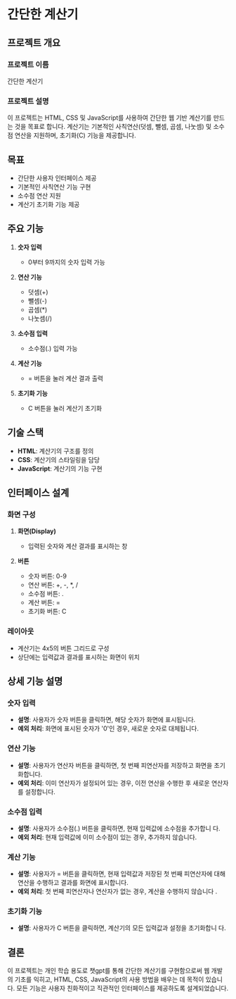 # 간단한 계산기

## 프로젝트 개요

### 프로젝트 이름

간단한 계산기

### 프로젝트 설명

이 프로젝트는 HTML, CSS 및 JavaScript를 사용하여 간단한 웹 기반 계산기를 만드는
것을 목표로 합니다. 계산기는 기본적인 사칙연산(덧셈, 뺄셈, 곱셈, 나눗셈) 및 소수
점 연산을 지원하며, 초기화(C) 기능을 제공합니다.

## 목표

- 간단한 사용자 인터페이스 제공
- 기본적인 사칙연산 기능 구현
- 소수점 연산 지원
- 계산기 초기화 기능 제공

## 주요 기능

1. **숫자 입력**

   - 0부터 9까지의 숫자 입력 가능

2. **연산 기능**

   - 덧셈(+)
   - 뺄셈(-)
   - 곱셈(\*)
   - 나눗셈(/)

3. **소수점 입력**

   - 소수점(.) 입력 가능

4. **계산 기능**

   - = 버튼을 눌러 계산 결과 출력

5. **초기화 기능**
   - C 버튼을 눌러 계산기 초기화

## 기술 스택

- **HTML**: 계산기의 구조를 정의
- **CSS**: 계산기의 스타일링을 담당
- **JavaScript**: 계산기의 기능 구현

## 인터페이스 설계

### 화면 구성

1. **화면(Display)**

   - 입력된 숫자와 계산 결과를 표시하는 창

2. **버튼**
   - 숫자 버튼: 0-9
   - 연산 버튼: +, -, \*, /
   - 소수점 버튼: .
   - 계산 버튼: =
   - 초기화 버튼: C

### 레이아웃

- 계산기는 4x5의 버튼 그리드로 구성
- 상단에는 입력값과 결과를 표시하는 화면이 위치

## 상세 기능 설명

### 숫자 입력

- **설명**: 사용자가 숫자 버튼을 클릭하면, 해당 숫자가 화면에 표시됩니다.
- **예외 처리**: 화면에 표시된 숫자가 '0'인 경우, 새로운 숫자로 대체됩니다.

### 연산 기능

- **설명**: 사용자가 연산자 버튼을 클릭하면, 첫 번째 피연산자를 저장하고 화면을
  초기화합니다.
- **예외 처리**: 이미 연산자가 설정되어 있는 경우, 이전 연산을 수행한 후 새로운
  연산자를 설정합니다.

### 소수점 입력

- **설명**: 사용자가 소수점(.) 버튼을 클릭하면, 현재 입력값에 소수점을 추가합니
  다.
- **예외 처리**: 현재 입력값에 이미 소수점이 있는 경우, 추가하지 않습니다.

### 계산 기능

- **설명**: 사용자가 = 버튼을 클릭하면, 현재 입력값과 저장된 첫 번째 피연산자에
  대해 연산을 수행하고 결과를 화면에 표시합니다.
- **예외 처리**: 첫 번째 피연산자나 연산자가 없는 경우, 계산을 수행하지 않습니다
  .

### 초기화 기능

- **설명**: 사용자가 C 버튼을 클릭하면, 계산기의 모든 입력값과 설정을 초기화합니
  다.

## 결론

이 프로젝트는 개인 학습 용도로 챗gpt를 통해 간단한 계산기를 구현함으로써 웹 개발
의 기초를 익히고, HTML, CSS, JavaScript의 사용 방법을 배우는 데 목적이 있습니다.
모든 기능은 사용자 친화적이고 직관적인 인터페이스를 제공하도록 설계되었습니다.
